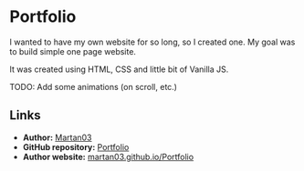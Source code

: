# Portfolio

I wanted to have my own website for so long, so I created one. My goal was to build simple one page website.

It was created using HTML, CSS and little bit of Vanilla JS.

TODO:
Add some animations (on scroll, etc.)

## Links

- **Author:** [Martan03](https://github.com/Martan03)
- **GitHub repository:** [Portfolio](https://github.com/Martan03/martan03.github.io)
- **Author website:** [martan03.github.io/Portfolio](https://martan03.github.io)

